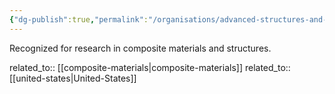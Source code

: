 ```yaml
---
{"dg-publish":true,"permalink":"/organisations/advanced-structures-and-composites-center/","title":"Advanced Structures and Composites Center"}
---
```



Recognized for research in composite materials and structures.

related_to:: [[composite-materials\|composite-materials]]
related_to:: [[united-states\|United-States]]
